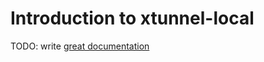 # Introduction to xtunnel-local

TODO: write [great documentation](http://jacobian.org/writing/great-documentation/what-to-write/)
